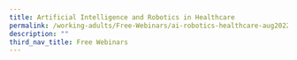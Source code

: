 ```yaml
---
title: Artificial Intelligence and Robotics in Healthcare
permalink: /working-adults/Free-Webinars/ai-robotics-healthcare-aug2022
description: ""
third_nav_title: Free Webinars
---
```

